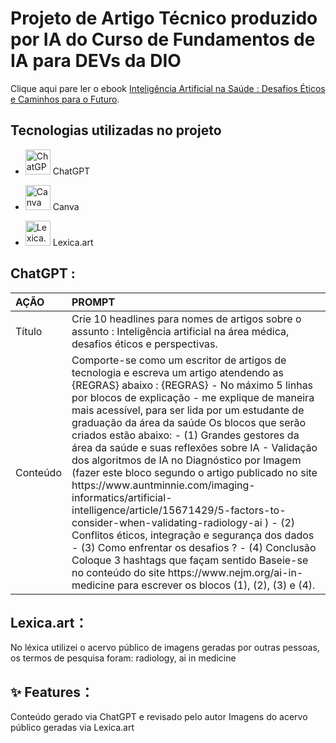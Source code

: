<h1>
    <span> Projeto de Artigo Técnico produzido por IA do Curso de Fundamentos de IA para DEVs da DIO</span>
</h1>

Clique aqui pare ler o ebook [Inteligência Artificial na Saúde : Desafios Éticos e Caminhos para o Futuro](https://web.dio.me/articles/inteligencia-artificial-na-saude-desafios-eticos-e-caminhos-para-o-futuro?back=%2Farticles&open-modal=true&page=1&order=oldest).

## Tecnologias utilizadas no projeto
- <img src="https://github.com/simple-icons/simple-icons/blob/develop/icons/openai.svg" alt="ChatGPT" width="40" height="40"/> ChatGPT

- <img src="https://github.com/simple-icons/simple-icons/blob/develop/icons/canva.svg" alt="Canva" width="40" height="40"/> Canva
  
- <img src="https://cdn-icons-png.flaticon.com/512/4092/4092600.png" alt="Lexica.art" width="40" height="40"/> Lexica.art

## ChatGPT :
<table>
  <thead>
    <tr align="left">
      <th>AÇÃO</th>
      <th>PROMPT</th>
    </tr>
  </thead>
  <tbody align="left">
    <tr>
      <td>Título</td>
      <td>Crie 10 headlines para nomes de artigos sobre o assunto : Inteligência artificial na área médica, desafios éticos e perspectivas. </td>
    </tr>
    <tr>
      <td>Conteúdo</td>
      <td>Comporte-se como um escritor de artigos de tecnologia e escreva um artigo atendendo as {REGRAS} abaixo :
{REGRAS}
- No máximo 5 linhas por blocos de explicação
- me explique de maneira mais acessível, para ser lida por um estudante de graduação da área da saúde
Os blocos que serão criados estão abaixo:
- (1) Grandes gestores da área da saúde e suas reflexões sobre IA
- Validação dos algoritmos de IA no Diagnóstico por Imagem (fazer este bloco segundo o artigo publicado no site https://www.auntminnie.com/imaging-informatics/artificial-intelligence/article/15671429/5-factors-to-consider-when-validating-radiology-ai )
- (2) Conflitos éticos, integração e segurança dos dados 
- (3) Como enfrentar os desafios ?
- (4) Conclusão
Coloque 3 hashtags que façam sentido
Baseie-se no conteúdo do site https://www.nejm.org/ai-in-medicine para escrever os blocos  (1), (2), (3) e (4).
</td>
        </tbody>
</table>

## Lexica.art：
No léxica utilizei o acervo público de imagens geradas por outras pessoas, os termos de pesquisa foram: radiology, ai in medicine

## ✨ Features：
Conteúdo gerado via ChatGPT e revisado pelo autor
Imagens do acervo público geradas via Lexica.art









